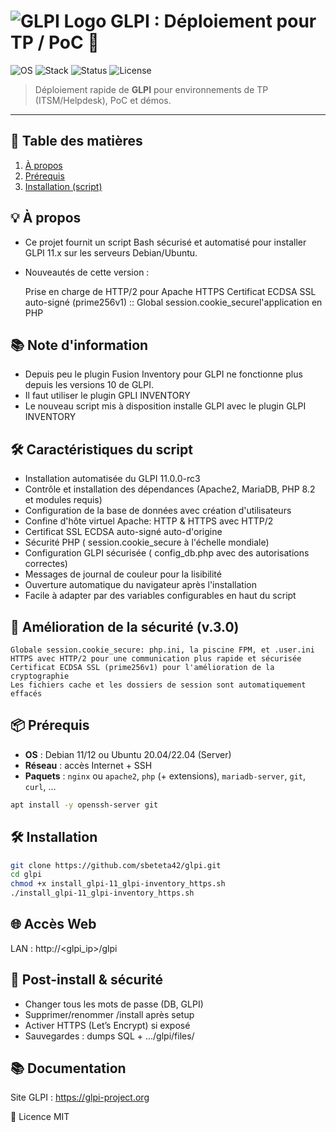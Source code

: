 # ![GLPI Logo](https://glpi-project.org/wp-content/uploads/2021/06/logo-glpi-bleu-1.png) GLPI : Déploiement pour TP / PoC 🧰

![OS](https://img.shields.io/badge/OS-Debian%2011%2F12%20|%20Ubuntu%2020.04%2F22.04-blue)
![Stack](https://img.shields.io/badge/Stack-PHP%20|%20MariaDB%20|%20Nginx%2FApache-orange)
![Status](https://img.shields.io/badge/Status-Lab%20Ready-success)
![License](https://img.shields.io/badge/License-MIT-green)

> Déploiement rapide de **GLPI** pour environnements de TP (ITSM/Helpdesk), PoC et démos.

---

## 📑 Table des matières
1. [À propos](#-à-propos)
2. [Prérequis](#-prérequis)
3. [Installation (script)](#-installation-script)

## 💡 À propos
- Ce projet fournit un script Bash sécurisé et automatisé pour installer GLPI 11.x sur les serveurs Debian/Ubuntu.

- Nouveautés de cette version :

    Prise en charge de HTTP/2 pour Apache HTTPS
    Certificat ECDSA SSL auto-signé (prime256v1)
    :: Global session.cookie_securel'application en PHP

## 📚 Note d'information
- Depuis peu le plugin Fusion Inventory pour GLPI ne fonctionne plus depuis les versions 10 de GLPI.
- Il faut utiliser le plugin GPLI INVENTORY
- Le nouveau script mis à disposition installe GLPI avec le plugin GLPI INVENTORY

## 🛠️ Caractéristiques du script
- Installation automatisée du GLPI 11.0.0-rc3
- Contrôle et installation des dépendances (Apache2, MariaDB, PHP 8.2 et modules requis)
- Configuration de la base de données avec création d'utilisateurs
- Confine d'hôte virtuel Apache: HTTP & HTTPS avec HTTP/2
- Certificat SSL ECDSA auto-signé auto-d'origine
- Sécurité PHP ( session.cookie_secure à l'échelle mondiale)
- Configuration GLPI sécurisée ( config_db.php avec des autorisations correctes)
- Messages de journal de couleur pour la lisibilité
- Ouverture automatique du navigateur après l'installation
- Facile à adapter par des variables configurables en haut du script

## 🔐 Amélioration de la sécurité (v.3.0)

    Globale session.cookie_secure: php.ini, la piscine FPM, et .user.ini
    HTTPS avec HTTP/2 pour une communication plus rapide et sécurisée
    Certificat ECDSA SSL (prime256v1) pour l'amélioration de la cryptographie
    Les fichiers cache et les dossiers de session sont automatiquement effacés

## 📦 Prérequis 
- **OS** : Debian 11/12 ou Ubuntu 20.04/22.04 (Server)
- **Réseau** : accès Internet + SSH
- **Paquets** : `nginx` ou `apache2`, `php` (+ extensions), `mariadb-server`, `git`, `curl`, …

```bash
apt install -y openssh-server git
```
## 🛠️ Installation 
```bash
git clone https://github.com/sbeteta42/glpi.git
cd glpi
chmod +x install_glpi-11_glpi-inventory_https.sh
./install_glpi-11_glpi-inventory_https.sh
```
## 🌐 Accès Web
LAN : http://<glpi_ip>/glpi

## 🔐 Post-install & sécurité
- Changer tous les mots de passe (DB, GLPI)
- Supprimer/renommer /install après setup
- Activer HTTPS (Let’s Encrypt) si exposé
- Sauvegardes : dumps SQL + .../glpi/files/

## 📚 Documentation
Site GLPI : https://glpi-project.org

📜 Licence
MIT
